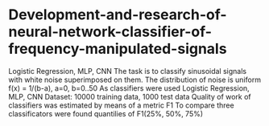 # Development-and-research-of-neural-network-classifier-of-frequency-manipulated-signals

Logistic Regression, MLP, CNN
The task is to classify sinusoidal signals with white noise superimposed on them. The distribution of noise is uniform f(x) = 1/(b-a), a=0, b=0..50
As classifiers were used Logistic Regression, MLP, CNN
Dataset: 10000 training data, 1000 test data
Quality of work of classifiers was estimated by means of a metric F1
To compare three classificators were found quantilies of F1(25%, 50%, 75%)
